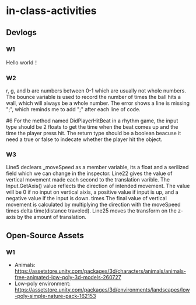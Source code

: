 # in-class-activities
## Devlogs
### W1
Hello world！

### W2
r, g, and b are numbers between 0-1 which are usually not whole numbers. 
The bounce variable is used to record the number of times the ball hits a wall, which will always be a whole number.
The error shows a line is missing ";", which reminds me to add ";" after each line of code.

#6
For the  method named DidPlayerHitBeat in a rhythm game, the input type should be 2 floats to get the time when the beat comes up and the time the player press hit.
The return type should be a boolean beacuse it need a true or false to indecate whether the player hit the object.

### W3
Line5 declears _moveSpeed as a member variable, its a float and a serilized field which we can change in the inspector.
Line22 gives the value of vertical movement made each second to the translation varible. The Input.GetAxis() value reflects the direction of intended movement. The value will be 0 if no input on vertical aixis, a positive value if input is up, and a negative value if the input is down.  times The final value of vertical movement is calculated by multiplying the direction with the moveSpeed times delta time(distance traveled).
Line25 moves the transform on the z-axis by the amount of translation.

## Open-Source Assets
### W1
- Animals: https://assetstore.unity.com/packages/3d/characters/animals/animals-free-animated-low-poly-3d-models-260727 
- Low-poly environment: https://assetstore.unity.com/packages/3d/environments/landscapes/low-poly-simple-nature-pack-162153 
